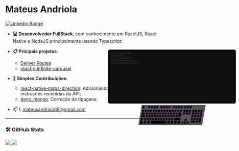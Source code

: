 # Mateus Andriola

[![Linkedin Badge](https://img.shields.io/badge/-Mateus%20Andriola-0066A1?style=flat-square&logo=Linkedin&logoColor=white&link=https://www.linkedin.com/in/mateusandriola/)](https://www.linkedin.com/in/mateusandriola/)

- **💻 Desenvolvedor FullStack**, com conhecimento em ReactJS, React Native e
  NodeJS principalmente usando Typescript:

<div style="position: absolute; right: 10px; max-width: 400px; display: flex;flex-direction: column;align-items: center;">
<img src="/monitor.svg"/>
<img src="/keyboard.svg"  style="transform: skewX(-10deg); width: 50%;"/>
</div>

- **📋 Pricipais projetos**:
  - [Deliver Routes](https://github.com/Matan18/APPEntregas)
  - [reactjs-infinite-carousel](https://github.com/reactjs-infinite-carousel)
- **🔧 Simples Contribuições**:
  - [react-native-maps-direction](https://github.com/bramus/react-native-maps-directions):
    Adicionando tipagem e implementado instruções recebidas da API;
  - [deno_mongo](https://github.com/denodrivers/deno_mongo): Correção de
    tipagens;

- 📫 l: mateusandriola18@gmail.com

---

### 🛠️ GitHub Stats

<div>
  <a href="https://github.com/Matan18">
  <img height="180em" src="https://github-readme-stats-eight-theta.vercel.app/api?username=Matan18&show_icons=true&theme=tokyonight&include_all_commits=true&count_private=true"/>
  <img height="180em" src="https://github-readme-stats-eight-theta.vercel.app/api/top-langs/?username=Matan18&layout=compact&langs_count=8&theme=tokyonight"/>
<div>
